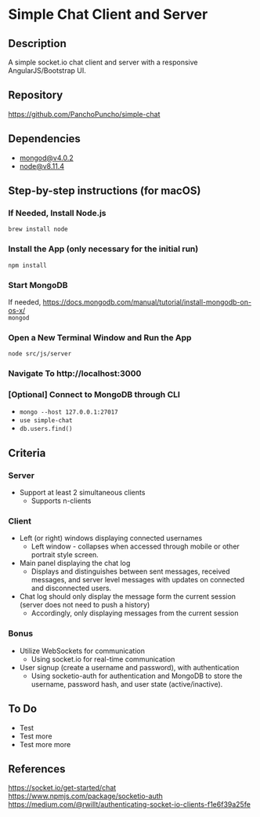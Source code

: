
# Simple Chat Client and Server

## Description

A simple socket.io chat client and server with a responsive AngularJS/Bootstrap UI.

## Repository

https://github.com/PanchoPuncho/simple-chat

## Dependencies

- mongod@v4.0.2
- node@v8.11.4

## Step-by-step instructions (for macOS)

### If Needed, Install Node.js

`brew install node`

### Install the App (only necessary for the initial run)

`npm install`

### Start MongoDB

If needed, https://docs.mongodb.com/manual/tutorial/install-mongodb-on-os-x/  
`mongod`

### Open a New Terminal Window and Run the App

`node src/js/server`

### Navigate To http://localhost:3000

### [Optional] Connect to MongoDB through CLI

- `mongo --host 127.0.0.1:27017`
- `use simple-chat`
- `db.users.find()`

## Criteria

### Server

- Support at least 2 simultaneous clients
  - Supports n-clients

### Client

- Left (or right) windows displaying connected usernames
  - Left window - collapses when accessed through mobile or other portrait style screen.
- Main panel displaying the chat log
  - Displays and distinguishes between sent messages, received messages, and server level messages with updates on connected and disconnected users.
- Chat log should only display the message form the current session (server does not need to push a history)
  - Accordingly, only displaying messages from the current session

### Bonus

- Utilize WebSockets for communication
  - Using socket.io for real-time communication
- User signup (create a username and password), with authentication
  - Using socketio-auth for authentication and MongoDB to store the username, password hash, and user state (active/inactive).

## To Do

- Test
- Test more
- Test more more

## References

https://socket.io/get-started/chat  
https://www.npmjs.com/package/socketio-auth  
https://medium.com/@rwillt/authenticating-socket-io-clients-f1e6f39a25fe  
